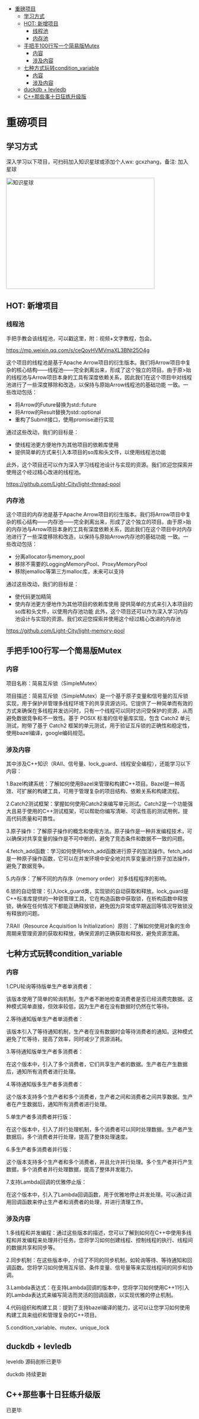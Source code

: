 - [重磅项目](#重磅项目)
  - [学习方式](#学习方式)
  - [HOT: 新增项目](#hot-新增项目)
    - [线程池](#线程池)
    - [内存池](#内存池)
  - [手把手100行写一个简易版Mutex](#手把手100行写一个简易版mutex)
    - [内容](#内容)
    - [涉及内容](#涉及内容)
  - [七种方式玩转condition\_variable](#七种方式玩转condition_variable)
    - [内容](#内容-1)
    - [涉及内容](#涉及内容-1)
  - [duckdb + levledb](#duckdb--levledb)
  - [C++那些事十日狂练升级版](#c那些事十日狂练升级版)


# 重磅项目

## 学习方式

深入学习以下项目，可扫码加入知识星球或添加个人wx: gcxzhang，备注: 加入星球


<img src="../img/cpp.jpg" alt="知识星球" width="400" height="300">


## HOT: 新增项目

### 线程池

手把手教会该线程池，可以戳这里，附：视频+文字教程，包会。

https://mp.weixin.qq.com/s/ceQoyHVMVmaXL3BNt25O4g


这个项目的线程池是基于Apache Arrow项目的衍生版本。我们将Arrow项目中复杂的核心结构——线程池——完全剥离出来，形成了这个独立的项目。由于原>始的线程池与Arrow项目本身的工具有深度依赖关系，因此我们在这个项目中对线程池进行了一些深度移除和改造，以保持与原始Arrow线程池的基础功能
一致。一些改动包括：

- 将Arrow的Future替换为std::future
- 将Arrow的Result替换为std::optional
- 重构了Submit接口，使用promise进行实现

通过这些改动，我们的目标是：

- 使线程池更方便地作为其他项目的依赖库使用
- 提供简单的方式来引入本项目的so库和头文件，以使用线程池功能

此外，这个项目还可以作为深入学习线程池设计与实现的资源。我们欢迎您探索并使用这个经过精心改进的线程池。

https://github.com/Light-City/light-thread-pool

### 内存池

这个项目的内存池是基于Apache Arrow项目的衍生版本。我们将Arrow项目中复杂的核心结构——内存池——完全剥离出来，形成了这个独立的项目。由于原>始的内存池与Arrow项目本身的工具有深度依赖关系，因此我们在这个项目中对内存池进行了一些深度移除和改造，以保持与原始Arrow内存池的基础功能
一致。一些改动包括：

- 分离allocator与memory_pool
- 移除不需要的LoggingMemoryPool、ProxyMemoryPool
- 移除jemalloc等第三方malloc库，未来可以支持

通过这些改动，我们的目标是：

- 使代码更加精简
- 使内存池更方便地作为其他项目的依赖库使用
提供简单的方式来引入本项目的so库和头文件，以使用内存池功能
此外，这个项目还可以作为深入学习内存池设计与实现的资源。我们欢迎您探索并使用这个经过精心改进的内存池

https://github.com/Light-City/light-memory-pool

## 手把手100行写一个简易版Mutex
### 内容

项目名称：简易互斥锁（SimpleMutex）

项目描述：简易互斥锁（SimpleMutex）是一个基于原子变量和信号量的互斥锁实现，用于保护并管理多线程环境下的共享资源访问。它提供了一种简单而有效的方式来确保在多线程并发访问时，只有一个线程可以同时访问受保护的资源，从而避免数据竞争和不一致性。基于 POSIX 标准的信号量库实现，包含 Catch2 单元测试，附带了基于 Catch2 框架的单元测试，用于验证互斥锁的正确性和稳定性，使用bazel编译，google编码规范。

### 涉及内容

其中涉及C++知识（RAII、信号量、lock_guard、线程安全编程），还能学习以下内容：

1.Bazel构建系统：了解如何使用Bazel来管理和构建C++项目。Bazel是一种高效、可扩展的构建工具，可用于管理复杂的项目结构、依赖关系和构建流程。

2.Catch2测试框架：掌握如何使用Catch2来编写单元测试。Catch2是一个功能强大且易于使用的C++测试框架，可以帮助你编写清晰、可读性高的测试用例，提高代码质量和可靠性。

3.原子操作：了解原子操作的概念和使用方法。原子操作是一种并发编程技术，可以确保对共享变量的操作是不可中断的，避免了竞态条件和数据不一致的问题。

4.fetch_add函数：学习如何使用fetch_add函数进行原子的加法操作。fetch_add是一种原子操作函数，它可以在并发环境中安全地对共享变量进行原子加法操作，避免了数据竞争。

5.内存序：了解不同的内存序（memory order）对多线程程序的影响。

6.锁的自动管理：引入lock_guard类，实现锁的自动获取和释放。lock_guard是C++标准库提供的一种锁管理工具，它在构造函数中获取锁，在析构函数中释放锁，确保在任何情况下都能正确释放锁，避免因为异常或早期返回等情况导致锁没有释放的问题。

7.RAII（Resource Acquisition Is Initialization）原则：了解如何使用对象的生命周期来管理资源的获取和释放，确保资源的正确获取和释放，避免资源泄漏。

## 七种方式玩转condition_variable

### 内容

1.CPU轮询等待版单生产者单消费者：

该版本使用了简单的轮询机制，生产者不断地检查消费者是否已经消费完数据。这种模式简单直接，但效率较低，因为生产者在没有数据时仍然在忙等待。

2.等待通知版单生产者单消费者：

该版本引入了等待通知机制，生产者在没有数据时会等待消费者的通知。这种模式避免了忙等待，提高了效率，同时减少了资源消耗。

3.等待通知版单生产者多消费者：

在这个版本中，引入了多个消费者，它们共享生产者的数据。生产者在产生数据后，通知所有消费者进行处理。

4.等待通知版多生产者多消费者：

这个版本支持多个生产者和多个消费者，生产者之间和消费者之间共享数据。生产者在产生数据后，通知所有消费者进行处理。

5.单生产者多消费者并行版：

在这个版本中，引入了并行处理机制，多个消费者可以同时处理数据。生产者产生数据后，多个消费者并行处理，提高了整体处理速度。

6.多生产者多消费者并行版：

这个版本支持多个生产者和多个消费者，并且允许并行处理。多个生产者并行产生数据，多个消费者并行处理数据，提高了整体并发能力。

7.支持Lambda回调的优雅停止版：

在这个版本中，引入了Lambda回调函数，用于优雅地停止并发处理。可以通过调用回调函数来停止生产者和消费者的处理，并进行清理工作。

### 涉及内容

1.多线程和并发编程：通过这些版本的描述，您可以了解到如何在C++中使用多线程和并发编程来处理并行任务。您将学习如何创建线程、控制线程的执行、线程间的数据共享和同步等。

2.同步机制：在这些版本中，介绍了不同的同步机制，如轮询等待、等待通知和回调函数。您将学习如何使用互斥锁、条件变量、信号量等来实现线程间的同步和协调。

3.Lambda表达式：在支持Lambda回调的版本中，您将学习如何使用C++11引入的Lambda表达式来编写简洁而灵活的回调函数，以实现优雅的停止机制。

4.代码组织和构建工具：提到了支持bazel编译的能力，这可以让您学习如何使用构建工具来组织和管理复杂的C++项目。

5.condition_variable、mutex、unique_lock

## duckdb + levledb

leveldb 源码剖析已更毕

duckdb 持续更新

## C++那些事十日狂练升级版

已更毕
